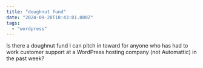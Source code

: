 ```yaml
---
title: "doughnut fund"
date: "2024-09-28T18:43:01.000Z"
tags: 
  - "wordpress"
---
```


Is there a doughnut fund I can pitch in toward for anyone who has had to work customer support at a WordPress hosting company (not Automattic) in the past week?
